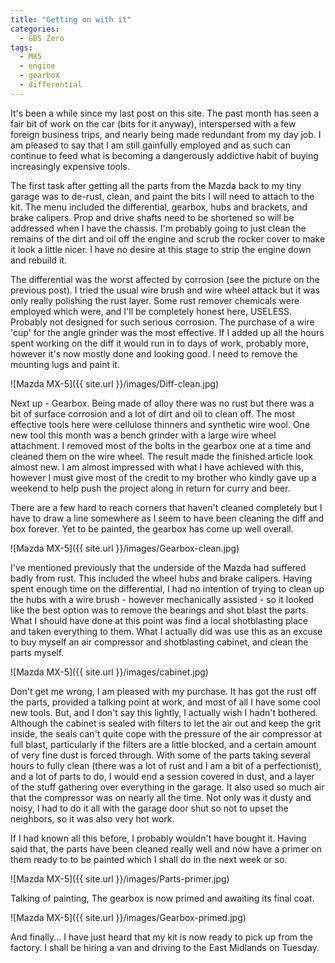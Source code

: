 ```yaml
---
title: "Getting on with it"
categories:
  - GBS Zero
tags:
  - MX5
  - engine
  - gearbox
  - differential
---
```


It's been a while since my last post on this site. The past month has seen a fair bit of work on the car (bits for it anyway), interspersed with a few foreign business trips, and nearly being made redundant from my day job. I am pleased to say that I am still gainfully employed and as such can continue to feed what is becoming a dangerously addictive habit of buying increasingly expensive tools.

The first task after getting all the parts from the Mazda back to my tiny garage was to de-rust, clean, and paint the bits I will need to attach to the kit. The menu included the differential, gearbox, hubs and brackets, and brake calipers. Prop and drive shafts need to be shortened so will be addressed when I have the chassis. I'm probably going to just clean the remains of the dirt and oil off the engine and scrub the rocker cover to make it look a little nicer. I have no desire at this stage to strip the engine down and rebuild it.

The differential was the worst affected by corrosion (see the picture on the previous post). I tried the usual wire brush and wire wheel attack but it was only really polishing the rust layer. Some rust remover chemicals were employed which were, and I'll be completely honest here, USELESS. Probably not designed for such serious corrosion. The purchase of a wire 'cup' for the angle grinder was the most effective. If I added up all the hours spent working on the diff it would run in to days of work, probably more, however it's now mostly done and looking good. I need to remove the mounting lugs and paint it.

![Mazda MX-5]({{ site.url }}/images/Diff-clean.jpg)

Next up - Gearbox. Being made of alloy there was no rust but there was a bit of surface corrosion and a lot of dirt and oil to clean off. The most effective tools here were cellulose thinners and synthetic wire wool. One new tool this month was a bench grinder with a large wire wheel attachment. I removed most of the bolts in the gearbox one at a time and cleaned them on the wire wheel. The result made the finished article look almost new. I am almost impressed with what I have achieved with this, however I must give most of the credit to my brother who kindly gave up a weekend to help push the project along in return for curry and beer.

There are a few hard to reach corners that haven't cleaned completely but I have to draw a line somewhere as I seem to have been cleaning the diff and box forever. Yet to be painted, the gearbox has come up well overall.

![Mazda MX-5]({{ site.url }}/images/Gearbox-clean.jpg)

I've mentioned previously that the underside of the Mazda had suffered badly from rust. This included the wheel hubs and brake calipers. Having spent enough time on the differential, I had no intention of trying to clean up the hubs with a wire brush - however mechanically assisted - so it looked like the best option was to remove the bearings and shot blast the parts. What I should have done at this point was find a local shotblasting place and taken everything to them. What I actually did was use this as an excuse to buy myself an air compressor and shotblasting cabinet, and clean the parts myself.

![Mazda MX-5]({{ site.url }}/images/cabinet.jpg)

Don't get me wrong, I am pleased with my purchase. It has got the rust off the parts, provided a talking point at work, and most of all I have some cool new tools. But, and I don't say this lightly, I  actually wish I hadn't bothered. Although the cabinet is sealed with filters to let the air out and keep the grit inside, the seals can't quite cope with the pressure of the air compressor at full blast, particularly if the filters are a little blocked, and a certain amount of very fine dust is forced through. With some of the parts taking several hours to fully clean (there was a lot of rust and I am a bit of a perfectionist), and a lot of parts to do, I would end a session covered in dust, and a layer of the stuff gathering over everything in the garage. It also used so much air that the compressor was on nearly all the time. Not only was it dusty and noisy, I had to do it all with the garage door shut so not to upset the neighbors, so it was also very hot work.

If I had known all this before, I probably wouldn't have bought it. Having said that, the parts have been cleaned really well and now have a primer on them ready to to be painted which I shall do in the next week or so.

![Mazda MX-5]({{ site.url }}/images/Parts-primer.jpg)

Talking of painting, The gearbox is now primed and awaiting its final coat.

![Mazda MX-5]({{ site.url }}/images/Gearbox-primed.jpg)

And finally... I have just heard that my kit is now ready to pick up from the factory. I shall be hiring a van and driving to the East Midlands on Tuesday.